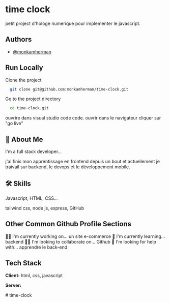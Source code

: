 
# time clock
petit project d'hologe numerique pour implementer le javascript.
## Authors

- [@monkamherman](https://www.github.com/moukanherman)


## Run Locally

Clone the project

```bash
  git clone git@github.com:monkamherman/time-clock.git
```

Go to the project directory

```bash
  cd time-clock.git
```
ouvrire dans visual studio code
  code.
ouvrir dans le navigateur
  cliquer sur "go live"

## 🚀 About Me
I'm a full stack developer...

j'ai finis mon apprentissage en frontend depuis un bout et actuellement je traivail sur backend, le devops et le développement mobile.
## 🛠 Skills
Javascript, HTML, CSS...

tailwind css, node js, express, GitHub 
## Other Common Github Profile Sections
👩‍💻 I'm currently working on...
un site e-commerce
🧠 I'm currently learning...
backend
👯‍♀️ I'm looking to collaborate on...
Github
🤔 I'm looking for help with...
apprendre le back-end 



## Tech Stack

**Client:** html, css, javascript

**Server:** 

#   t i m e - c l o c k  
 